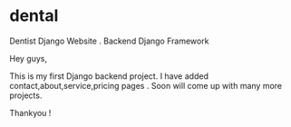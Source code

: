 # dental
Dentist Django Website . Backend Django Framework

Hey guys,

This is my first Django backend project.
I have added contact,about,service,pricing pages .
Soon will come up with many more projects.

Thankyou !
